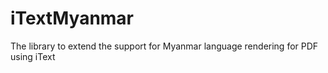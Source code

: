 # iTextMyanmar
The library to extend the support for Myanmar language rendering for PDF using iText
